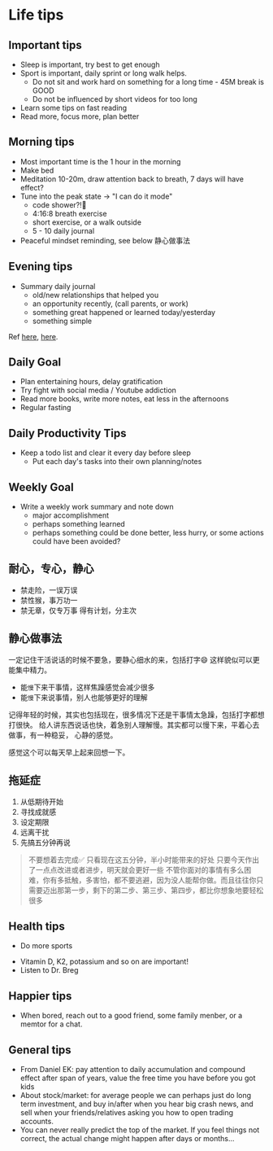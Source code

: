 # Life tips

## Important tips
- Sleep is important, try best to get enough
- Sport is important, daily sprint or long walk helps.
  - Do not sit and work hard on something for a long time - 45M break is GOOD
  - Do not be influenced by short videos for too long
- Learn some tips on fast reading
- Read more, focus more, plan better

## Morning tips
* Most important time is the 1 hour in the morning
* Make bed
* Meditation 10-20m, draw attention back to breath, 7 days will have effect?
* Tune into the peak state -> "I can do it mode"
  * code shower?!🤔
  * 4:16:8 breath exercise
  * short exercise, or a walk outside
  * 5 - 10 daily journal
* Peaceful mindset reminding, see below 静心做事法

## Evening tips
* Summary daily journal
  * old/new relationships that helped you
  * an opportunity recently, (call parents, or work)
  * something great happened or learned today/yesterday
  * something simple
  
Ref [here](https://www.youtube.com/watch?v=XXGINjJzwZs), [here](https://www.youtube.com/watch?v=evXi0G3dVEQ).

## Daily Goal
* Plan entertaining hours, delay gratification
* Try fight with social media / Youtube addiction
* Read more books, write more notes, eat less in the afternoons
* Regular fasting

## Daily Productivity Tips
* Keep a todo list and clear it every day before sleep
  * Put each day's tasks into their own planning/notes

## Weekly Goal
* Write a weekly work summary and note down
  - major accomplishment
  - perhaps something learned
  - perhaps something could be done better, less hurry, or some actions could have been avoided?

## 耐心，专心，静心
* 禁走险，一误万误
* 禁性猴，事万功一
* 禁无章，仅专万事
得有计划，分主次

## 静心做事法
一定记住干活说话的时候不要急，要静心细水的来，包括打字😄 这样貌似可以更能集中精力。
* 能`慢`下来干事情，这样焦躁感觉会减少很多
* 能`慢`下来说事情，别人也能够更好的理解

记得年轻的时候，其实也包括现在，很多情况下还是干事情太急躁，包括打字都想打很快。
给人讲东西说话也快，着急别人理解慢。其实都可以慢下来，平着心去做事，有一种稳妥，
心静的感觉。

感觉这个可以每天早上起来回想一下。

## 拖延症

1. 从低期待开始
2. 寻找成就感
3. 设定期限
4. 远离干扰
1. 先搞五分钟再说
> 不要想着去完成✅ 只看现在这五分钟，半小时能带来的好处
> 只要今天作出了一点点改进或者进步，明天就会更好一些
> 不管你面对的事情有多么困难，你有多抵触，多害怕，都不要逃避，因为没人能帮你做。而且往往你只需要迈出那第一步，剩下的第二步、第三步、第四步，都比你想象地要轻松很多

## Health tips
* Do more sports
- Vitamin D, K2, potassium and so on are important!
- Listen to Dr. Breg

## Happier tips
* When bored, reach out to a good friend, some family menber, or a memtor for a chat.

## General tips
- From Daniel EK: pay attention to daily accumulation and compound effect after span of years, value the free time you have before you got kids
- About stock/market: for average people we can perhaps just do long term investment,
and buy in/after when you hear big crash news, and sell when your friends/relatives
asking you how to open trading accounts.
- You can never really predict the top of the market. If you feel things not correct,
the actual change might happen after days or months...

